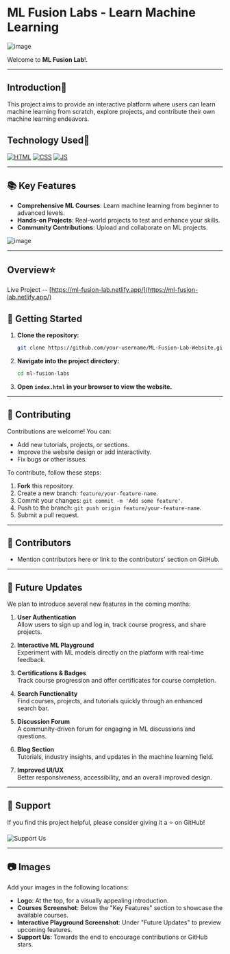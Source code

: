 # ML Fusion Labs - Learn Machine Learning

![image](https://github.com/user-attachments/assets/92d11c70-7352-487d-abde-b3eecf4abbfe)

Welcome to **ML Fusion Lab**!.

---

## Introduction📌

This project aims to provide an interactive platform where users can learn machine learning from scratch, explore projects, and contribute their own machine learning endeavors.

## Technology Used🚀

<p>
  <a href="https://www.w3schools.com/html/"> <img src="https://img.icons8.com/color/70/000000/html-5--v1.png" alt="HTML" /></a>
  <a href="https://www.w3schools.com/css/"> <img src="https://img.icons8.com/color/70/000000/css3.png" alt="CSS" /></a>
  <a href="https://www.w3schools.com/js/"><img src="https://img.icons8.com/color/70/000000/javascript--v1.png" alt="JS" /></a>
</p>

---

## 📚 Key Features

- **Comprehensive ML Courses**: Learn machine learning from beginner to advanced levels.
- **Hands-on Projects**: Real-world projects to test and enhance your skills.
- **Community Contributions**: Upload and collaborate on ML projects.

![image](https://github.com/user-attachments/assets/3b18330d-db03-4e4d-adef-28fbf5a4401a)

---
## Overview⭐

Live Project -- [https://ml-fusion-lab.netlify.app/](https://ml-fusion-lab.netlify.app/)


## 🚀 Getting Started

1. **Clone the repository:**

    ```bash
    git clone https://github.com/your-username/ML-Fusion-Lab-Website.git
    ```

2. **Navigate into the project directory:**

    ```bash
    cd ml-fusion-labs
    ```

3. **Open `index.html` in your browser to view the website.**

---

## 🎯 Contributing

Contributions are welcome! You can:

- Add new tutorials, projects, or sections.
- Improve the website design or add interactivity.
- Fix bugs or other issues.

To contribute, follow these steps:

1. **Fork** this repository.
2. Create a new branch: `feature/your-feature-name`.
3. Commit your changes: `git commit -m 'Add some feature'`.
4. Push to the branch: `git push origin feature/your-feature-name`.
5. Submit a pull request.

---

## 👥 Contributors

- Mention contributors here or link to the contributors' section on GitHub.

---

## 📝 Future Updates

We plan to introduce several new features in the coming months:

1. **User Authentication**  
   Allow users to sign up and log in, track course progress, and share projects.
  
2. **Interactive ML Playground**  
   Experiment with ML models directly on the platform with real-time feedback.
  
3. **Certifications & Badges**  
   Track course progression and offer certificates for course completion.

4. **Search Functionality**  
   Find courses, projects, and tutorials quickly through an enhanced search bar.

5. **Discussion Forum**  
   A community-driven forum for engaging in ML discussions and questions.

6. **Blog Section**  
   Tutorials, industry insights, and updates in the machine learning field.

7. **Improved UI/UX**  
   Better responsiveness, accessibility, and an overall improved design.

---

## 📢 Support

If you find this project helpful, please consider giving it a ⭐ on GitHub!

![Support Us](path_to_support_image)

---

## 📷 Images

Add your images in the following locations:

- **Logo**: At the top, for a visually appealing introduction.
- **Courses Screenshot**: Below the "Key Features" section to showcase the available courses.
- **Interactive Playground Screenshot**: Under "Future Updates" to preview upcoming features.
- **Support Us**: Towards the end to encourage contributions or GitHub stars.

